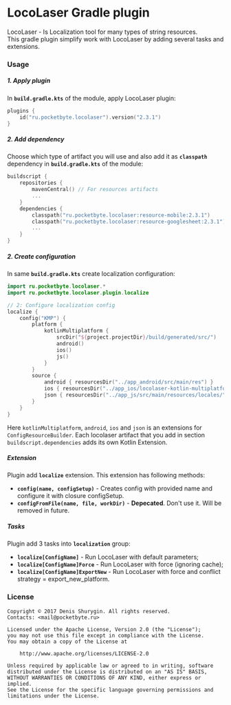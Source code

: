 # LocoLaser Gradle plugin

LocoLaser - Is Localization tool for many types of string resources.  
This gradle plugin simplify work with LocoLaser by adding several tasks and extensions.

### Usage

##### 1. Apply plugin

In **`build.gradle.kts`** of the module, apply LocoLaser plugin:

```kotlin
plugins {
    id("ru.pocketbyte.locolaser").version("2.3.1")
}
```

##### 2. Add dependency

Choose which type of artifact you will use and also add it as **`classpath`** dependency
in **`build.gradle.kts`** of the module:

```kotlin
buildscript {
    repositories {
        mavenCentral() // For resources artifacts
        ...
    }
    dependencies {
        classpath("ru.pocketbyte.locolaser:resource-mobile:2.3.1")
        classpath("ru.pocketbyte.locolaser:resource-googlesheet:2.3.1")
        ...
    }
}
```

##### 2. Create configuration

In same **`build.gradle.kts`** create localization configuration:

```kotlin
import ru.pocketbyte.locolaser.*
import ru.pocketbyte.locolaser.plugin.localize

// 2: Configure localization config
localize {
    config("KMP") {
        platform {
            kotlinMultiplatform {
                srcDir("${project.projectDir}/build/generated/src/")
                android()
                ios()
                js()
            }
        }
        source {
            android { resourcesDir("../app_android/src/main/res") }
            ios { resourcesDir("../app_ios/locolaser-kotlin-multiplatform-example/") }
            json { resourcesDir("../app_js/src/main/resources/locales/") }
        }
    }
}
```

Here `kotlinMultiplatform`, `android`, `ios` and `json` is an extensions for `ConfigResourceBuilder`.
Each locolaser artifact that you add in section `buildscript.dependencies` adds its own Kotlin Extension.

##### Extension

Plugin add **`localize`** extension. This extension has following methods:
- **`config(name, configSetup)`** - Creates config with provided name and configure it with closure configSetup.
- **`configFromFile(name, file, workDir)`** - **Depecated**. Don't use it. Will be removed in future.

##### Tasks

Plugin add 3 tasks into **`localization`** group:
- **`localize[ConfigName]`** - Run LocoLaser with default parameters;
- **`localize[ConfigName]Force`** - Run LocoLaser with force (ignoring cache);
- **`localize[ConfigName]ExportNew`** - Run LocoLaser with force and conflict strategy = export_new_platform.

### License

```
Copyright © 2017 Denis Shurygin. All rights reserved.
Contacts: <mail@pocketbyte.ru>

Licensed under the Apache License, Version 2.0 (the "License");
you may not use this file except in compliance with the License.
You may obtain a copy of the License at

    http://www.apache.org/licenses/LICENSE-2.0

Unless required by applicable law or agreed to in writing, software
distributed under the License is distributed on an "AS IS" BASIS,
WITHOUT WARRANTIES OR CONDITIONS OF ANY KIND, either express or implied.
See the License for the specific language governing permissions and
limitations under the License.
```
